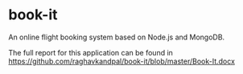 # book-it
An online flight booking system based on Node.js and MongoDB. 

The full report for this application can be found in https://github.com/raghavkandpal/book-it/blob/master/Book-It.docx
